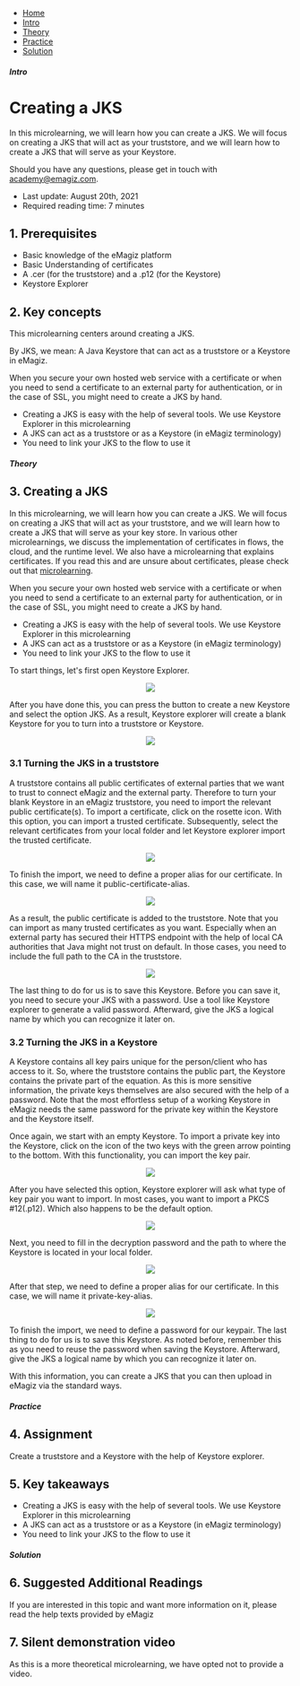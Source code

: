 <div class="ez-academy">
    <div class="ez-academy__body">
        <main class="micro-learning">
        <ul class="doc-nav">
            <li class="doc-nav__item"><a href="../../docs/microlearning/intermediate-securing-your-data-traffic-index" class="doc-nav__link">Home</a></li>
            <li class="doc-nav__item"><a href="#intro" class="doc-nav__link">Intro</a></li>
            <li class="doc-nav__item"><a href="#theory" class="doc-nav__link">Theory</a></li>
            <li class="doc-nav__item"><a href="#practice" class="doc-nav__link">Practice</a></li>
            <li class="doc-nav__item"><a href="#solution" class="doc-nav__link">Solution</a></li>
        </ul>

<div class="doc">

##### Intro

# Creating a JKS
 
In this microlearning, we will learn how you can create a JKS. We will focus on creating a JKS that will act as your truststore, and we will learn how to create a JKS that will serve as your Keystore.

Should you have any questions, please get in touch with academy@emagiz.com.

- Last update: August 20th, 2021
- Required reading time: 7 minutes

## 1. Prerequisites
- Basic knowledge of the eMagiz platform
- Basic Understanding of certificates
- A .cer (for the truststore) and a .p12 (for the Keystore)
- Keystore Explorer

## 2. Key concepts
This microlearning centers around creating a JKS.

By JKS, we mean: A Java Keystore that can act as a truststore or a Keystore in eMagiz.

When you secure your own hosted web service with a certificate or when you need to send a certificate to an external party for authentication, or in the case of SSL, you might need to create a JKS by hand. 

- Creating a JKS is easy with the help of several tools. We use Keystore Explorer in this microlearning
- A JKS can act as a truststore or as a Keystore (in eMagiz terminology)
- You need to link your JKS to the flow to use it

##### Theory
  
## 3. Creating a JKS

In this microlearning, we will learn how you can create a JKS. We will focus on creating a JKS that will act as your truststore, and we will learn how to create a JKS that will serve as your key store. In various other microlearnings, we discuss the implementation of certificates in flows, the cloud, and the runtime level. We also have a microlearning that explains certificates. If you read this and are unsure about certificates, please check out that [microlearning](novice-securing-your-data-traffic-what-are-certificates.md).

When you secure your own hosted web service with a certificate or when you need to send a certificate to an external party for authentication, or in the case of SSL, you might need to create a JKS by hand. 

- Creating a JKS is easy with the help of several tools. We use Keystore Explorer in this microlearning
- A JKS can act as a truststore or as a Keystore (in eMagiz terminology)
- You need to link your JKS to the flow to use it

To start things, let's first open Keystore Explorer.

<p align="center"><img src="../../img/microlearning/intermediate-securing-your-data-traffic-creating-a-jks--keystore-explorer-landing-page.png"></p>

After you have done this, you can press the button to create a new Keystore and select the option JKS. As a result, Keystore explorer will create a blank Keystore for you to turn into a truststore or Keystore.

<p align="center"><img src="../../img/microlearning/intermediate-securing-your-data-traffic-creating-a-jks--new-keystore-type.png"></p>

### 3.1 Turning the JKS in a truststore

A truststore contains all public certificates of external parties that we want to trust to connect eMagiz and the external party. Therefore to turn your blank Keystore in an eMagiz truststore, you need to import the relevant public certificate(s). To import a certificate, click on the rosette icon. With this option, you can import a trusted certificate. Subsequently, select the relevant certificates from your local folder and let Keystore explorer import the trusted certificate.

<p align="center"><img src="../../img/microlearning/intermediate-securing-your-data-traffic-creating-a-jks--import-a-trusted-certificate.png"></p>

To finish the import, we need to define a proper alias for our certificate. In this case, we will name it public-certificate-alias.

<p align="center"><img src="../../img/microlearning/intermediate-securing-your-data-traffic-creating-a-jks--define-alias.png"></p>

As a result, the public certificate is added to the truststore. Note that you can import as many trusted certificates as you want. Especially when an external party has secured their HTTPS endpoint with the help of local CA authorities that Java might not trust on default. In those cases, you need to include the full path to the CA in the truststore.

<p align="center"><img src="../../img/microlearning/intermediate-securing-your-data-traffic-creating-a-jks--result-of-import.png"></p>

The last thing to do for us is to save this Keystore. Before you can save it, you need to secure your JKS with a password. Use a tool like Keystore explorer to generate a valid password. Afterward, give the JKS a logical name by which you can recognize it later on.

### 3.2 Turning the JKS in a Keystore

A Keystore contains all key pairs unique for the person/client who has access to it. So, where the truststore contains the public part, the Keystore contains the private part of the equation. As this is more sensitive information, the private keys themselves are also secured with the help of a password. Note that the most effortless setup of a working Keystore in eMagiz needs the same password for the private key within the Keystore and the Keystore itself.

Once again, we start with an empty Keystore. To import a private key into the Keystore, click on the icon of the two keys with the green arrow pointing to the bottom. With this functionality, you can import the key pair.

<p align="center"><img src="../../img/microlearning/intermediate-securing-your-data-traffic-creating-a-jks--import-a-key-pair.png"></p>

After you have selected this option, Keystore explorer will ask what type of key pair you want to import. In most cases, you want to import a PKCS #12(.p12). Which also happens to be the default option.

<p align="center"><img src="../../img/microlearning/intermediate-securing-your-data-traffic-creating-a-jks--key-pair-options.png"></p>

Next, you need to fill in the decryption password and the path to where the Keystore is located in your local folder.

<p align="center"><img src="../../img/microlearning/intermediate-securing-your-data-traffic-creating-a-jks--importing-key-pair-config.png"></p>

After that step, we need to define a proper alias for our certificate. In this case, we will name it private-key-alias.

<p align="center"><img src="../../img/microlearning/intermediate-securing-your-data-traffic-creating-a-jks--define-alias-private-key.png"></p>

To finish the import, we need to define a password for our keypair. The last thing to do for us is to save this Keystore. As noted before, remember this as you need to reuse the password when saving the Keystore. Afterward, give the JKS a logical name by which you can recognize it later on.

With this information, you can create a JKS that you can then upload in eMagiz via the standard ways.

##### Practice

## 4. Assignment

Create a truststore and a Keystore with the help of Keystore explorer.

## 5. Key takeaways

- Creating a JKS is easy with the help of several tools. We use Keystore Explorer in this microlearning
- A JKS can act as a truststore or as a Keystore (in eMagiz terminology)
- You need to link your JKS to the flow to use it

##### Solution

## 6. Suggested Additional Readings

If you are interested in this topic and want more information on it, please read the help texts provided by eMagiz

## 7. Silent demonstration video

As this is a more theoretical microlearning, we have opted not to provide a video.

</div>
</main>
</div>
</div>